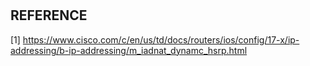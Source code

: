 #

## REFERENCE

[1] <https://www.cisco.com/c/en/us/td/docs/routers/ios/config/17-x/ip-addressing/b-ip-addressing/m_iadnat_dynamc_hsrp.html>